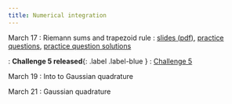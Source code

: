 ```yaml
---
title: Numerical integration
---
```


March 17
: Riemann sums and trapezoid rule
  : [slides (pdf)](https://sta379-s25.github.io/slides/lecture_19.pdf), [practice questions](https://sta379-s25.github.io/practice_questions/pq_19.html), [practice question solutions](https://sta379-s25.github.io/practice_questions/pq_19_solutions.html)
  
: **Challenge 5 released**{: .label .label-blue }
  : [Challenge 5](https://sta379-s25.github.io/challenges/challenge_5.html)

March 19
: Into to Gaussian quadrature

March 21
: Gaussian quadrature